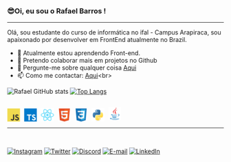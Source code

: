 ### 😎Oi, eu sou o Rafael Barros ! 
<hr>

Olá, sou estudante do curso de informática no ifal - Campus Arapiraca, sou apaixonado por desenvolver em FrontEnd atualmente no Brazil.

- 🌱 Atualmente estou aprendendo Front-end.
- 👯 Pretendo colaborar mais em projetos no Github
- 💬 Pergunte-me sobre qualquer coisa [Aqui](rafaelbarros.contact@gmail.com)
- 📫 Como me contactar: [Aqui](https://api.whatsapp.com/send?phone=5582999774488&text=Olá,%20Rafael,%20tudo%20bem?)<br>

![Rafael GitHub stats](https://github-readme-stats.vercel.app/api?username=rafaelbarross&show_icons=true&theme=tokyonight) [![Top Langs](https://github-readme-stats.vercel.app/api/top-langs/?username=rafaelbarross&layout=compact&theme=tokyonight)](https://github.com/anuraghazra/github-readme-stats)

<div style="display: inline_block"><br/>
  <img style="margin-right:5px"  width="6%" align="center" alt="java script" src="https://raw.githubusercontent.com/devicons/devicon/1119b9f84c0290e0f0b38982099a2bd027a48bf1/icons/javascript/javascript-original.svg " />
  <img style="margin-right:5px" width="6%" align="center" alt="type script" src="https://raw.githubusercontent.com/devicons/devicon/master/icons/typescript/typescript-plain.svg"/>
  <img style="margin-right:5px" width="6%" align="center" alt="react" src="https://raw.githubusercontent.com/devicons/devicon/1119b9f84c0290e0f0b38982099a2bd027a48bf1/icons/react/react-original.svg"/>
  <img style="margin-right:5px" width="6%" align="center" alt="html5" src="https://raw.githubusercontent.com/devicons/devicon/master/icons/html5/html5-original.svg"/>
  <img style="margin-right:5px" width="6%" align="center" alt="css3" src="https://raw.githubusercontent.com/devicons/devicon/master/icons/css3/css3-original.svg"/>
  <img style="margin-right:5px" width="6%" align="center" alt="python" src="https://raw.githubusercontent.com/devicons/devicon/1119b9f84c0290e0f0b38982099a2bd027a48bf1/icons/python/python-original.svg"/>
  <img style="margin-top:-7px"  width="6%" align="center" alt="java" src="https://raw.githubusercontent.com/devicons/devicon/1119b9f84c0290e0f0b38982099a2bd027a48bf1/icons/java/java-original.svg"/>

</div>

<hr><br>

[![Instagram](https://img.shields.io/badge/Instagram-E4405F?style=for-the-badge&logo=instagram&logoColor=white)](https://www.instagram.com/rafael.barros20/) [![Twitter](https://img.shields.io/badge/Twitter-1DA1F2?style=for-the-badge&logo=twitter&logoColor=white)]() [![Discord](https://img.shields.io/badge/Discord-7289DA?style=for-the-badge&logo=discord&logoColor=white)](https://discord.com/channels/@me) [![E-mail](https://img.shields.io/badge/Gmail-D14836?style=for-the-badge&logo=gmail&logoColor=white)](rsb8@aluno.ifal.edu.br) [![LinkedIn](https://img.shields.io/badge/LinkedIn-0077B5?style=for-the-badge&logo=linkedin&logoColor=white)]()
